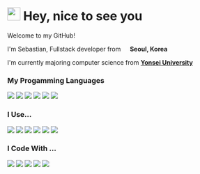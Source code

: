 <h1><img src="https://emojis.slackmojis.com/emojis/images/1531849430/4246/blob-sunglasses.gif?1531849430" width="30" /> Hey, nice to see you</h1>

<p>Welcome to my GitHub!</p>
<p>I'm Sebastian, Fullstack developer from
<img src="https://www.flaticon.com/svg/static/icons/svg/1999/1999610.svg" width="13" /> <b>Seoul, Korea</b>
</p>
<p>I'm currently majoring computer science from <a href="https://www.yonsei.ac.kr"><b>Yonsei University</b></a>
</p>

<h3>My Progamming Languages</h3>
<p>
    <img src="https://img.shields.io/badge/Python-20232A?style=flat-square&logo=python&logoColor=blue" />
    <img src="https://img.shields.io/badge/HTML-20232A?style=flat-square&logo=html5&logoColor=d35d6e" />
    <img src="https://img.shields.io/badge/CSS-20232A?style=flat-square&logo=css3&logoColor=efb08c" />
    <img src="https://img.shields.io/badge/JavaScript-20232A?style=flat-square&logo=javascript&logoColor=ffd369" />
    <img src="https://img.shields.io/badge/TypeScript-20232A?style=flat-square&logo=typescript&logoColor=8bcdcd" />
    <img src="https://img.shields.io/badge/Java-20232A?style=flat-square&logo=java&logoColor=red" />
</p>
<h3>I Use...</h3>
<p>
    <img src="https://img.shields.io/badge/Node.js-20232A?style=flat-square&logo=node.js&logoColor=59886b" />
    <img src="https://img.shields.io/badge/npm-20232A?style=flat-square&logo=npm&logoColor=red" />
    <img src="https://img.shields.io/badge/React-20232A?style=flat-square&logo=react&logoColor=61DAFB" />
    <img src="https://img.shields.io/badge/Redux-20232A?style=flat-square&logo=redux&logoColor=706897" />
    <img src="https://img.shields.io/badge/Vue-20232A?style=flat-square&logo=vue.js&logoColor=5aa469" />
    <img src="https://img.shields.io/badge/Flask-20232A?style=flat-square&logo=flask&logoColor=59886b" />
</p>
<h3>I Code With ...</h3>
<p>
    <img src="https://img.shields.io/badge/Vim-20232A?style=flat-square&logo=vim&logoColor=59886b" />
    <img src="https://img.shields.io/badge/NeoVim-20232A?style=flat-square&logo=neovim&logoColor=a05344" />
    <img src="https://img.shields.io/badge/Visual%20Studio%20Code-20232A?style=flat-square&logo=visual%20studio%20code&logoColor=3797a4" />
    <img src="https://img.shields.io/badge/Atom-20232A?style=flat-square&logo=atom&logoColor=8db596" />
    <img src="https://img.shields.io/badge/Sublime%20Text-20232A?style=flat-square&logo=sublime%20text&logoColor=ffa62b" />
</p>
